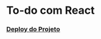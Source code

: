 <h1>
To-do com React
</h1>

<h3><a href="to-do-react-gmn-dev.vercel.app">Deploy do Projeto</a></h3>
